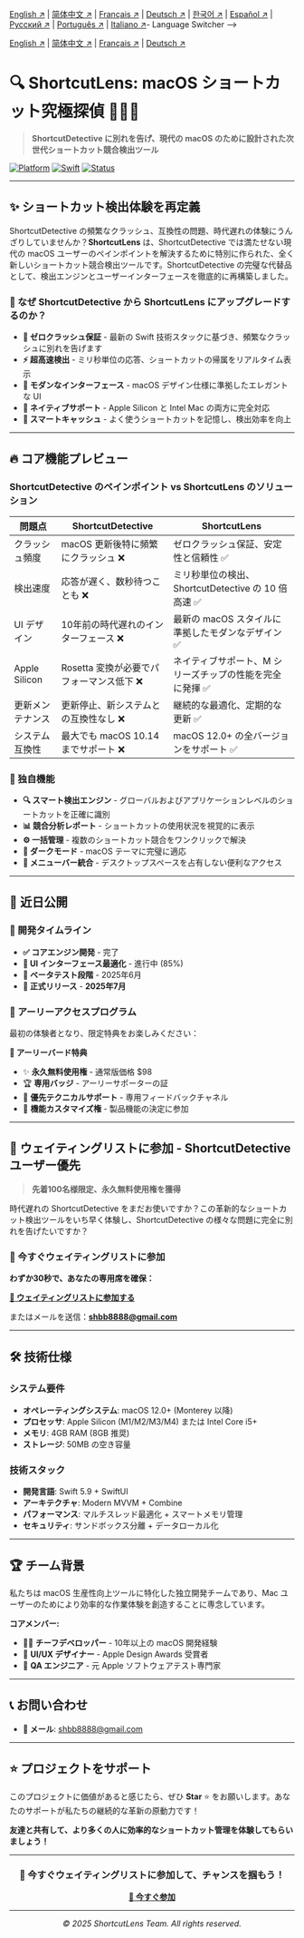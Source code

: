 <!-- Language Switcher -->

[English ↗](README.md) | [简体中文 ↗](README_zh-CN.md) | [Français ↗](README_fr.md) | [Deutsch ↗](README_de.md) | [한국어 ↗](README_ko.md) | [Español ↗](README_es.md) | [Русский ↗](README_ru.md) | [Português ↗](README_pt.md) | [Italiano ↗](README_it.md)- Language Switcher -->

[English ↗](README.md) | [简体中文 ↗](README_zh-CN.md) | [Français ↗](README_fr.md) | [Deutsch ↗](README_de.md)


# 🔍 ShortcutLens: macOS ショートカット究極探偵 🕵️‍♂️✨

> **ShortcutDetective に別れを告げ、現代の macOS のために設計された次世代ショートカット競合検出ツール**

[![Platform](https://img.shields.io/badge/Platform-macOS-green.svg)](https://developer.apple.com/macos/)
[![Swift](https://img.shields.io/badge/Swift-5.9-orange.svg)](https://swift.org/)
[![Status](https://img.shields.io/badge/Status-Coming%20Soon-brightgreen.svg)](#)

---

## ✨ ショートカット検出体験を再定義

ShortcutDetective の頻繁なクラッシュ、互換性の問題、時代遅れの体験にうんざりしていませんか？**ShortcutLens** は、ShortcutDetective では満たせない現代の macOS ユーザーのペインポイントを解決するために特別に作られた、全く新しいショートカット競合検出ツールです。ShortcutDetective の完璧な代替品として、検出エンジンとユーザーインターフェースを徹底的に再構築しました。

### 🎯 なぜ ShortcutDetective から ShortcutLens にアップグレードするのか？

- **🚀 ゼロクラッシュ保証** - 最新の Swift 技術スタックに基づき、頻繁なクラッシュに別れを告げます
- **⚡ 超高速検出** - ミリ秒単位の応答、ショートカットの帰属をリアルタイム表示
- **🎨 モダンなインターフェース** - macOS デザイン仕様に準拠したエレガントな UI
- **🍎 ネイティブサポート** - Apple Silicon と Intel Mac の両方に完全対応
- **🔄 スマートキャッシュ** - よく使うショートカットを記憶し、検出効率を向上

---

## 🔥 コア機能プレビュー

### ShortcutDetective のペインポイント vs ShortcutLens のソリューション

| 問題点 | ShortcutDetective | ShortcutLens |
|------|------------------|----------------------|
| クラッシュ頻度 | macOS 更新後特に頻繁にクラッシュ ❌ | ゼロクラッシュ保証、安定性と信頼性 ✅ |
| 検出速度 | 応答が遅く、数秒待つことも ❌ | ミリ秒単位の検出、ShortcutDetective の 10 倍高速 ✅ |
| UI デザイン | 10年前の時代遅れのインターフェース ❌ | 最新の macOS スタイルに準拠したモダンなデザイン ✅ |
| Apple Silicon | Rosetta 変換が必要でパフォーマンス低下 ❌ | ネイティブサポート、M シリーズチップの性能を完全に発揮 ✅ |
| 更新メンテナンス | 更新停止、新システムとの互換性なし ❌ | 継続的な最適化、定期的な更新 ✅ |
| システム互換性 | 最大でも macOS 10.14 までサポート ❌ | macOS 12.0+ の全バージョンをサポート ✅ |

### 🎁 独自機能

- **🔍 スマート検出エンジン** - グローバルおよびアプリケーションレベルのショートカットを正確に識別
- **📊 競合分析レポート** - ショートカットの使用状況を視覚的に表示
- **⚙️ 一括管理** - 複数のショートカット競合をワンクリックで解決
- **🌙 ダークモード** - macOS テーマに完璧に適応
- **📱 メニューバー統合** - デスクトップスペースを占有しない便利なアクセス

---

## 🚀 近日公開

### 📅 開発タイムライン

- **✅ コアエンジン開発** - 完了
- **🔄 UI インターフェース最適化** - 進行中 (85%)
- **🧪 ベータテスト段階** - 2025年6月
- **🎉 正式リリース** - **2025年7月**

### 💫 アーリーアクセスプログラム

最初の体験者となり、限定特典をお楽しみください：

**🎁 アーリーバード特典**
- ✨ **永久無料使用権** - 通常版価格 $98
- 🏆 **専用バッジ** - アーリーサポーターの証
- 📧 **優先テクニカルサポート** - 専用フィードバックチャネル
- 🎯 **機能カスタマイズ権** - 製品機能の決定に参加

---

## 💌 ウェイティングリストに参加 - ShortcutDetective ユーザー優先

> **先着100名様限定、永久無料使用権を獲得**

時代遅れの ShortcutDetective をまだお使いですか？この革新的なショートカット検出ツールをいち早く体験し、ShortcutDetective の様々な問題に完全に別れを告げたいですか？

### 📧 今すぐウェイティングリストに参加

**わずか30秒で、あなたの専用席を確保：**

**[📝 ウェイティングリストに参加する](mailto:shbb8888@gmail.com?subject=ShortcutLensウェイティングリストへの参加申し込み&body=名前：%0D%0Aメールアドレス：%0D%0A職業：%0D%0A使用シーン：%0D%0A期待する機能：)**

またはメールを送信：**shbb8888@gmail.com**

---

## 🛠 技術仕様

### システム要件
- **オペレーティングシステム**: macOS 12.0+ (Monterey 以降)
- **プロセッサ**: Apple Silicon (M1/M2/M3/M4) または Intel Core i5+
- **メモリ**: 4GB RAM (8GB 推奨)
- **ストレージ**: 50MB の空き容量

### 技術スタック
- **開発言語**: Swift 5.9 + SwiftUI
- **アーキテクチャ**: Modern MVVM + Combine
- **パフォーマンス**: マルチスレッド最適化 + スマートメモリ管理
- **セキュリティ**: サンドボックス分離 + データローカル化

---

## 🏆 チーム背景

私たちは macOS 生産性向上ツールに特化した独立開発チームであり、Mac ユーザーのためにより効率的な作業体験を創造することに専念しています。

**コアメンバー:**
- 🧑‍💻 **チーフデベロッパー** - 10年以上の macOS 開発経験
- 🎨 **UI/UX デザイナー** - Apple Design Awards 受賞者
- 🔬 **QA エンジニア** - 元 Apple ソフトウェアテスト専門家

---

## 📞 お問い合わせ

- **📧 メール**: shbb8888@gmail.com

---

## ⭐ プロジェクトをサポート

このプロジェクトに価値があると感じたら、ぜひ **Star** ⭐ をお願いします。あなたのサポートが私たちの継続的な革新の原動力です！

**友達と共有して、より多くの人に効率的なショートカット管理を体験してもらいましょう！**

---

<div align="center">

### 🎯 今すぐウェイティングリストに参加して、チャンスを掴もう！

**[📝 今すぐ参加](mailto:shbb8888@gmail.com?subject=ShortcutLensウェイティングリストへの参加申し込み)**

---

*© 2025 ShortcutLens Team. All rights reserved.*

</div>
